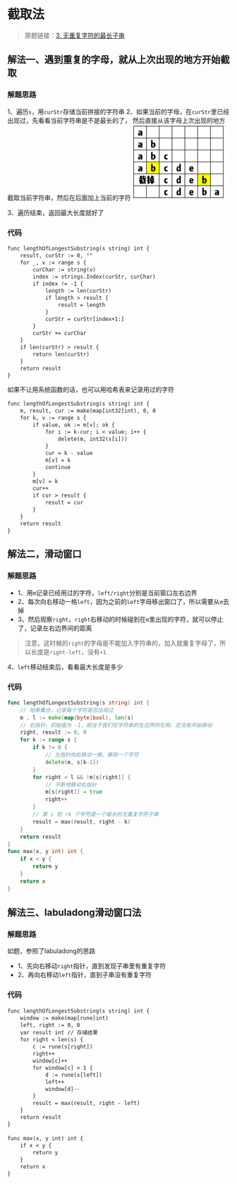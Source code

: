 # 截取法
> 原题链接：[3. 无重复字符的最长子串](https://leetcode-cn.com/problems/longest-substring-without-repeating-characters/)
## 解法一、遇到重复的字母，就从上次出现的地方开始截取
### 解题思路
1、遍历``s``，用``curStr``存储当前拼接的字符串
2、如果当前的字母，在``curStr``里已经出现过，先看看当前字符串是不是最长的了，
然后直接从该字母上次出现的地方截取当前字符串，然后在后面加上当前的字符
![grid](../pictures/problems/3/1.png)

3、遍历结束，返回最大长度就好了
### 代码
```golang
func lengthOfLongestSubstring(s string) int {
	result, curStr := 0, ""
	for _, v := range s {
		curChar := string(v)
		index := strings.Index(curStr, curChar)
		if index != -1 {
			length := len(curStr)
			if length > result {
				result = length
			}
			curStr = curStr[index+1:]
		}
		curStr += curChar
	}
	if len(curStr) > result {
		return len(curStr)
	}
	return result
}
```
如果不让用系统函数的话，也可以用哈希表来记录用过的字符
```golang
func lengthOfLongestSubstring(s string) int {
	m, result, cur := make(map[int32]int), 0, 0
	for k, v := range s {
		if value, ok := m[v]; ok {
			for i := k-cur; i < value; i++ {
				delete(m, int32(s[i]))
			}
			cur = k - value
			m[v] = k
			continue
		}
		m[v] = k
		cur++
		if cur > result {
			result = cur
		} 
	}
	return result
}
```
## 解法二，滑动窗口
### 解题思路
* 1、用``m``记录已经用过的字符，``left/right``分别是当前窗口左右边界
* 2、每次向右移动一格``left``，因为之前的``left``字母移出窗口了，所以需要从``m``去掉
* 3、然后观察``right``，``right``右移动的时候碰到在``m``里出现的字符，就可以停止了，记录左右边界间的距离

> 注意，这时候的``right``的字母是不能加入字符串的，加入就重复字母了，所以长度是``right-left``，没有``+1``

4、``left``移动结束后，看看最大长度是多少
### 代码
```go []
func lengthOfLongestSubstring(s string) int {
	// 哈希集合，记录每个字符是否出现过
	m , l := make(map[byte]bool), len(s)
	// 右指针，初始值为 -1，相当于我们在字符串的左边界的左侧，还没有开始移动
	right, result := 0, 0
	for k := range s {
		if k != 0 {
			// 左指针向右移动一格，移除一个字符
			delete(m, s[k-1])
		}
		for right < l && !m[s[right]] {
			// 不断地移动右指针
			m[s[right]] = true
			right++
		}
		// 第 i 到 rk 个字符是一个极长的无重复字符子串
		result = max(result, right - k)
	}
	return result
}
func max(x, y int) int {
	if x < y {
		return y
	}
	return x
}
```

## 解法三、labuladong滑动窗口法
### 解题思路
如题，参照了labuladong的思路

* 1、先向右移动``right``指针，直到发现子串里有重复字符
* 2、再向右移动``left``指针，直到子串没有重复字符

### 代码
```golang
func lengthOfLongestSubstring(s string) int {
	window := make(map[rune]int)
	left, right := 0, 0
	var result int // 存储结果
	for right < len(s) {
		c := rune(s[right])
		right++
        window[c]++
		for window[c] > 1 {
			d := rune(s[left])
			left++
			window[d]--
		}
		result = max(result, right - left)
	}
	return result
}

func max(x, y int) int {
	if x < y {
		return y
	}
	return x
}
```
